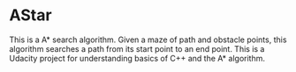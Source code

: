 # AStar
This is a A* search algorithm. Given a maze of path and obstacle points, this algorithm searches a path from its start point to an end point. This is a Udacity project for understanding basics of C++ and the A* algorithm.
